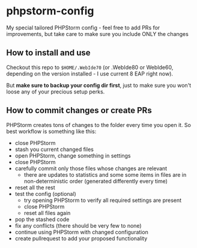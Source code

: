 phpstorm-config
===============

My special tailored PHPStorm config - feel free to add PRs for improvements, but take care to make sure you include ONLY the changes

How to install and use
----------------------

Checkout this repo to `$HOME/.WebIde70` (or .WebIde80 or WebIde60, depending on the version installed - I use current 8 EAP right now). 

But **make sure to backup your config dir first**, just to make sure you won't loose any of your precious setup perks. 

How to commit changes or create PRs
-----------------------------------

PHPStorm creates tons of changes to the folder every time you open it. So best workflow is something like this:

* close PHPStorm
* stash you current changed files
* open PHPStorm, change something in settings
* close PHPStorm
* carefully commit only those files whose changes are relevant
    * there are updates to statistics and some some items in files are in non-deterministic order (generated differently every time)
* reset all the rest
* test the config (optional) 
    * try opening PHPStorm to verify all required settings are present
    * close PHPStorm
    * reset all files again
* pop the stashed code
* fix any conflicts (there should be very few to none)
* continue using PHPStorm with changed configuration
* create pullrequest to add your proposed functionality
